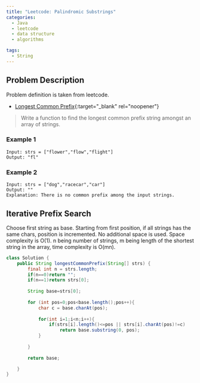 ```yaml
---
title: "Leetcode: Palindromic Substrings"
categories:
  - Java
  - leetcode
  - data structure
  - algorithms

tags:
  - String
---
```


## Problem Description

Problem definition is taken from leetcode. 
- [Longest Common Prefix](https://leetcode.com/problems/longest-common-prefix/ "Go to leetcode"){:target="_blank" rel="noopener"}

> Write a function to find the longest common prefix string amongst an array of strings.

### Example 1 
```
Input: strs = ["flower","flow","flight"]
Output: "fl"
```

### Example 2
```
Input: strs = ["dog","racecar","car"]
Output: ""
Explanation: There is no common prefix among the input strings.
```

## Iterative Prefix Search

Choose first string as base. Starting from first position, if all strings has the same chars, position is incremented. No additional space is used. Space complexity is O(1). n being number of strings, m being length of the shortest string in the array, time complexity is O(mn).

```java
class Solution {
    public String longestCommonPrefix(String[] strs) {
        final int n = strs.length;
        if(n==0)return "";
        if(n==1)return strs[0];
        
        String base=strs[0];
        
        for (int pos=0;pos<base.length();pos++){
            char c = base.charAt(pos);
            
            for(int i=1;i<n;i++){
                if(strs[i].length()<=pos || strs[i].charAt(pos)!=c)
                    return base.substring(0, pos);
            }
            
        } 
        
        return base;

    }
}
```

